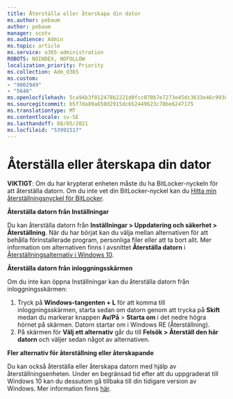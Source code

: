 ```yaml
---
title: Återställa eller återskapa din dator
ms.author: pebaum
author: pebaum
manager: scotv
ms.audience: Admin
ms.topic: article
ms.service: o365-administration
ROBOTS: NOINDEX, NOFOLLOW
localization_priority: Priority
ms.collection: Adm_O365
ms.custom:
- "9002949"
- "5646"
ms.openlocfilehash: 5ca94b3f812478b2221d0fcc070b7e7273e45dc3633e46c99384a270a624015e
ms.sourcegitcommit: b5f7da89a650d2915dc652449623c78be6247175
ms.translationtype: MT
ms.contentlocale: sv-SE
ms.lasthandoff: 08/05/2021
ms.locfileid: "53991517"
---
```

# <a name="reset-or-recover-your-pc"></a>Återställa eller återskapa din dator

**VIKTIGT**: Om du har krypterat enheten måste du ha BitLocker-nyckeln för att återställa datorn. Om du inte vet din BitLocker-nyckel kan du [Hitta min återställningsnyckel för BitLocker](https://support.microsoft.com/help/4026181/windows-10-find-my-bitlocker-recovery-key).

**Återställa datorn från Inställningar**

Du kan återställa datorn från **Inställningar > Uppdatering och säkerhet > Återställning**. När du har börjat kan du välja mellan alternativen för att behålla förinstallerade program, personliga filer eller att ta bort allt. Mer information om alternativen finns i avsnittet **Återställa datorn** i [Återställningsalternativ i Windows 10](https://support.microsoft.com/help/12415/windows-10-recovery-options).

**Återställa datorn från inloggningsskärmen**

Om du inte kan öppna Inställningar kan du återställa datorn från inloggningsskärmen:

1. Tryck på **Windows-tangenten + L** för att komma till inloggningsskärmen, starta sedan om datorn genom att trycka på **Skift** medan du markerar knappen **Av/På** > **Starta om** i det nedre högra hörnet på skärmen. Datorn startar om i Windows RE (Återställning).
2. På skärmen för **Välj ett alternativ** går du till **Felsök > Återställ den här datorn** och väljer sedan något av alternativen.

**Fler alternativ för återställning eller återskapande**

Du kan också återställa eller återskapa datorn med hjälp av återställningsenheten. Under en begränsad tid efter att du uppgraderat till Windows 10 kan du dessutom gå tillbaka till din tidigare version av Windows. Mer information finns [här](https://support.microsoft.com/help/12415/windows-10-recovery-options).
